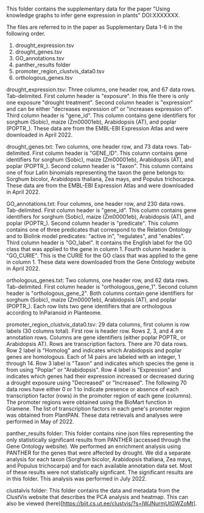 
This folder contains the supplementary data for the paper "Using knowledge graphs to infer gene expression in plants" DOI:XXXXXXX. 

The files are referred to in the paper as Supplementary Data 1-6 in the following order.

1) drought_expression.tsv
2) drought_genes.tsv
3) GO_annotations.tsv
4) panther_results folder
5) promoter_region_clustvis_data0.tsv
6) orthologous_genes.tsv

drought_expression.tsv: Three columns, one header row, and 67 data rows. Tab-delimited. First column header is "exposure". In this file there is only one exposure "drought treatment". Second column header is "expression" and can be either "decreases expression of" or "increases expression of". Third column header is "gene_id". This column contains gene identifiers for sorghum (Sobic), maize (Zm00001eb), Arabidopsis (AT), and poplar (POPTR_). These data are from the EMBL-EBI Expression Atlas and were downloaded in April 2022.

drought_genes.txt: Two columns, one header row, and 73 data rows. Tab-delimited. First column header is "GENE_ID". This column contains gene identifiers for sorghum (Sobic), maize (Zm00001eb), Arabidopsis (AT), and poplar (POPTR_). Second column header is "Taxon". This column contains one of four Latin binomials representing the taxon the gene belongs to: Sorghum bicolor, Arabidopsis thaliana, Zea mays, and Populus trichocarpa. These data are from the EMBL-EBI Expression Atlas and were downloaded in April 2022.

GO_annotations.txt: Four columns, one header row, and 230 data rows. Tab-delimited. First column header is "gene_id". This column contains gene identifiers for sorghum (Sobic), maize (Zm00001eb), Arabidopsis (AT), and poplar (POPTR_). Second column header is "predicate". This column contains one of three predicates that correspond to the Relation Ontology and to Biolink model predicates: "active in", "regulates", and "enables". Third column header is "GO_label". It contains the English label for the GO class that was applied to the gene in column 1. Fourth column header is "GO_CURIE". This is the CURIE for the GO class that was applied to the gene in column 1. These data were downloaded from the Gene Ontology website in April 2022.

orthologous_genes.txt: Two columns, one header row, and 62 data rows. Tab-delimited. First column header is "orthologous_gene_1". Second column header is "orthologous_gene_2". Both columns contain gene identifiers for sorghum (Sobic), maize (Zm00001eb), Arabidopsis (AT), and poplar (POPTR_). Each row lists two gene identifiers that are orthologous according to InParanoid in Planteome.

promoter_region_clustvis_data0.tsv: 29 data columns, first column is row labels (30 columns total). First row is header row. Rows 2, 3, and 4 are annotation rows. Columns are gene identifiers (either poplar POPTR_ or Arabidopsis AT). Rows are transcription factors. There are 70 data rows. Row 2 label is "Homolog" and indicates which Arabidopsis and poplar genes are homologous. Each of 14 pairs are labeled with an integer, 1 through 14. Row 3 label is "Taxon" and indicates which species the gene is from using "Poplar" or "Arabidopsis". Row 4 label is "Expression" and indicates which genes had their expression increased or decreased during a drought exposure using "Decreased" or "Increased". The following 70 data rows have either 0 or 1 to indicate presence or absence of each transcription factor (rows) in the promoter region of each gene (columns). The promoter regions were obtained using the BioMart function in Gramene. The list of transcription factors in each gene's promoter region was obtained from PlantPAN. These data retrievals and analyses were performed in May of 2022.

panther_results folder: This folder contains nine json files representing the only statistically significant results from PANTHER (accessed through the Gene Ontology website). We performed an enrichment analysis using PANTHER for the genes that were affected by drought. We did a separate analysis for each taxon (Sorghum bicolor, Arabidopsis thaliana, Zea mays, and Populus trichocarpa) and for each available annotation data set. Most of these results were not statistically signficant. The significant results are in this folder. This analysis was performed in July 2022.

clustalvis folder: This folder contains the data and metadata from the ClustVis website that describes the PCA analysis and heatmap. This can also be viewed (here)[https://biit.cs.ut.ee/clustvis/?s=IWJNurmUtGWZoMt]. 
